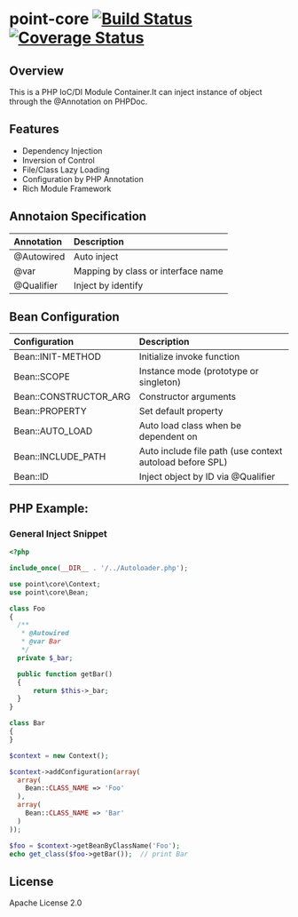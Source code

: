 # point-core [![Build Status](https://travis-ci.org/samejack/point-core.svg?branch=master)](https://travis-ci.org/samejack/point-core) [![Coverage Status](https://coveralls.io/repos/samejack/point-core/badge.svg?branch=master)](https://coveralls.io/r/samejack/point-core?branch=master) 


## Overview
This is a PHP IoC/DI Module Container.It can inject instance of object through the @Annotation on PHPDoc.

## Features
* Dependency Injection
* Inversion of Control
* File/Class Lazy Loading
* Configuration by PHP Annotation
* Rich Module Framework

## Annotaion Specification
| Annotation          | Description                |
| :-------------      | :-------------             |
| @Autowired          | Auto inject                |
| @var                | Mapping by class or interface name |
| @Qualifier          | Inject by identify         |

## Bean Configuration
| Configuration       | Description                |
| :-------------      | :-------------             |
| Bean::INIT-METHOD         | Initialize invoke function             |
| Bean::SCOPE               | Instance mode (prototype or singleton) |
| Bean::CONSTRUCTOR_ARG     | Constructor arguments                  |
| Bean::PROPERTY            | Set default property                   |
| Bean::AUTO_LOAD           | Auto load class when be dependent on   |
| Bean::INCLUDE_PATH        | Auto include file path (use context autoload before SPL) |
| Bean::ID                  | Inject object by ID via @Qualifier     |

## PHP Example:
### General Inject Snippet
```php
<?php

include_once(__DIR__ . '/../Autoloader.php');

use point\core\Context;
use point\core\Bean;

class Foo
{
  /**
   * @Autowired
   * @var Bar
   */
  private $_bar;

  public function getBar()
  {
      return $this->_bar;
  }
}

class Bar
{
}

$context = new Context();

$context->addConfiguration(array(
  array(
    Bean::CLASS_NAME => 'Foo'
  ),
  array(
    Bean::CLASS_NAME => 'Bar'
  )
));

$foo = $context->getBeanByClassName('Foo');
echo get_class($foo->getBar());  // print Bar
```

## License
Apache License 2.0
